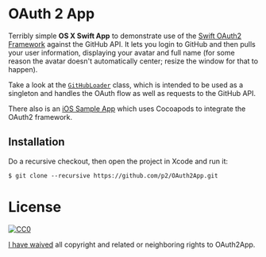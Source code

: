 OAuth 2 App
===========

Terribly simple **OS X Swift App** to demonstrate use of the [Swift OAuth2 Framework][oauth2] against the GitHub API.
It lets you login to GitHub and then pulls your user information, displaying your avatar and full name
(for some reason the avatar doesn't automatically center; resize the window for that to happen).

Take a look at the [`GitHubLoader`][gh] class, which is intended to be used as a singleton and handles the OAuth flow as well as requests to the GitHub API.

There also is an [iOS Sample App](https://github.com/p2/OAuth2PodApp) which uses Cocoapods to integrate the OAuth2 framework.


Installation
------------

Do a recursive checkout, then open the project in Xcode and run it:

    $ git clone --recursive https://github.com/p2/OAuth2App.git


License
=======

[![CC0](http://i.creativecommons.org/p/zero/1.0/88x31.png)][cc0]

<a rel="dct:publisher" href="https://github.com/p2/OAuth2App">I have waived</a> all copyright and related or neighboring rights to <span property="dct:title">OAuth2App</span>.

[oauth2]: https://github.com/p2/OAuth2
[gh]: https://github.com/p2/OAuth2App/blob/master/OAuth2App/GitHubLoader.swift
[cc0]: http://creativecommons.org/publicdomain/zero/1.0/
